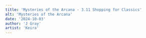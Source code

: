 ```yaml
---
title: 'Mysteries of the Arcana - 3.11 Shopping for Classics'
alt: 'Mysteries of the Arcana'
date: '2024-10-03'
author: 'J Gray'
artist: 'Keira'
---
```


